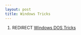 ```yaml
---
layout: post 
title: Windows Tricks
---
```


1.  REDIRECT [Windows DOS Tricks](Windows_DOS_Tricks "wikilink")
